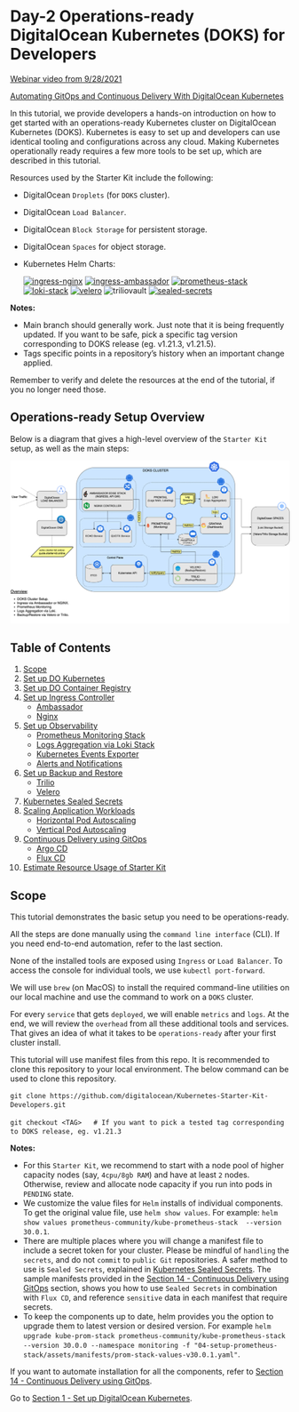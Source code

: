 # Day-2 Operations-ready DigitalOcean Kubernetes (DOKS) for Developers

[Webinar video from 9/28/2021](https://www.youtube.com/watch?v=C48gUklH1DU&t=5s)

[Automating GitOps and Continuous Delivery With DigitalOcean Kubernetes](https://www.youtube.com/watch?v=zNfbjpOQRxQ&t=3s)

In this tutorial, we provide developers a hands-on introduction on how to get started with an operations-ready Kubernetes cluster on DigitalOcean Kubernetes (DOKS). Kubernetes is easy to set up and developers can use identical tooling and configurations across any cloud. Making Kubernetes operationally ready requires a few more tools to be set up, which are described in this tutorial.

Resources used by the Starter Kit include the following:

- DigitalOcean `Droplets` (for `DOKS` cluster).
- DigitalOcean `Load Balancer`.
- DigitalOcean `Block Storage` for persistent storage.
- DigitalOcean `Spaces` for object storage.
- Kubernetes Helm Charts:

    [![ingress-nginx](https://img.shields.io/static/v1?label=ingress-nginx&message=4.0.13&color=success)](https://artifacthub.io/packages/helm/ingress-nginx/ingress-nginx/4.0.13)
    [![ingress-ambassador](https://img.shields.io/static/v1?label=ingress-ambassador&message=7.2.2&color=success)](https://artifacthub.io/packages/helm/datawire/edge-stack/7.2.2)
    [![prometheus-stack](https://img.shields.io/static/v1?label=prometheus-stack&message=30.0.1&color=success)](https://artifacthub.io/packages/helm/prometheus-community/kube-prometheus-stack/30.0.1)
    [![loki-stack](https://img.shields.io/static/v1?label=loki-stack&message=2.5.1&color=success)](https://artifacthub.io/packages/helm/grafana/loki-stack/2.5.1)
    [![velero](https://img.shields.io/static/v1?label=velero&message=2.27.3&color=success)](https://artifacthub.io/packages/helm/vmware-tanzu/velero/2.27.3)
    ![triliovault](https://img.shields.io/static/v1?label=triliovault&message=2.6.3&color=success)
    [![sealed-secrets](https://img.shields.io/static/v1?label=sealed-secrets&message=2.1.6&color=success)](https://artifacthub.io/packages/helm/bitnami-labs/sealed-secrets/2.1.6)

**Notes:**

- Main branch should generally work. Just note that it is being frequently updated. If you want to be safe, pick a specific tag version corresponding to DOKS release (eg. v1.21.3, v1.21.5).
- Tags specific points in a repository’s history when an important change applied.

Remember to verify and delete the resources at the end of the tutorial, if you no longer need those.

## Operations-ready Setup Overview

Below is a diagram that gives a high-level overview of the `Starter Kit` setup, as well as the main steps:

![Setup Overview](assets/images/starter_kit_arch_overview.png)

## Table of Contents

1. [Scope](#scope)
2. [Set up DO Kubernetes](01-setup-DOKS/README.md)
3. [Set up DO Container Registry](02-setup-DOCR/README.md)
4. [Set up Ingress Controller](03-setup-ingress-controller/README.md)
   - [Ambassador](03-setup-ingress-controller/ambassador.md)
   - [Nginx](03-setup-ingress-controller/nginx.md)
5. [Set up Observability](04-setup-observability/README.md)
    - [Prometheus Monitoring Stack](04-setup-observability/prometheus-stack.md)
    - [Logs Aggregation via Loki Stack](04-setup-observability/loki-stack.md)
    - [Kubernetes Events Exporter](04-setup-observability/event-exporter.md)
    - [Alerts and Notifications](04-setup-observability/alerts-and-notifications.md)
6. [Set up Backup and Restore](05-setup-backup-restore/README.md)
   - [Trilio](05-setup-backup-restore/trilio.md)
   - [Velero](05-setup-backup-restore/velero.md)
7. [Kubernetes Sealed Secrets](06-kubernetes-sealed-secrets/README.md)
8. [Scaling Application Workloads](07-scaling-application-workloads/README.md)
   - [Horizontal Pod Autoscaling](07-scaling-application-workloads/hpa.md)
   - [Vertical Pod Autoscaling](07-scaling-application-workloads/vpa.md)
9. [Continuous Delivery using GitOps](14-continuous-delivery-using-gitops/README.md)
    - [Argo CD](14-continuous-delivery-using-gitops/argocd.md)
    - [Flux CD](14-continuous-delivery-using-gitops/fluxcd.md)
10. [Estimate Resource Usage of Starter Kit](15-starter-kit-resource-usage/README.md)

## Scope

This tutorial demonstrates the basic setup you need to be operations-ready.

All the steps are done manually using the `command line interface` (CLI). If you need end-to-end automation, refer to the last section.

None of the installed tools are exposed using `Ingress` or `Load Balancer`. To access the console for individual tools, we use `kubectl port-forward`.

We will use `brew` (on MacOS) to install the required command-line utilities on our local machine and use the command to work on a `DOKS` cluster.

For every `service` that gets `deployed`, we will enable `metrics` and `logs`. At the end, we will review the `overhead` from all these additional tools and services. That gives an idea of what it takes to be `operations-ready` after your first cluster install.

This tutorial will use manifest files from this repo. It is recommended to clone this repository to your local environment. The below command can be used to clone this repository.

```shell
git clone https://github.com/digitalocean/Kubernetes-Starter-Kit-Developers.git

git checkout <TAG>   # If you want to pick a tested tag corresponding to DOKS release, eg. v1.21.3
```

**Notes:**

- For this `Starter Kit`, we recommend to start with a node pool of higher capacity nodes (say, `4cpu/8gb RAM`) and have at least `2` nodes. Otherwise, review and allocate node capacity if you run into pods in `PENDING` state.
- We customize the value files for `Helm` installs of individual components. To get the original value file, use `helm show values`. For example: `helm show values prometheus-community/kube-prometheus-stack  --version 30.0.1`.
- There are multiple places where you will change a manifest file to include a secret token for your cluster. Please be mindful of `handling` the `secrets`, and do not `commit` to `public Git` repositories. A safer method to use is `Sealed Secrets`, explained in [Kubernetes Sealed Secrets](06-kubernetes-sealed-secrets/README.md). The sample manifests provided in the [Section 14 - Continuous Delivery using GitOps](14-continuous-delivery-using-gitops/README.md) section, shows you how to use `Sealed Secrets` in combination with `Flux CD`, and reference `sensitive` data in each manifest that require secrets.
- To keep the components up to date, helm provides you the option to upgrade them to latest version or desired version. For example `helm upgrade kube-prom-stack prometheus-community/kube-prometheus-stack --version 30.0.0 --namespace monitoring -f "04-setup-prometheus-stack/assets/manifests/prom-stack-values-v30.0.1.yaml"`.

If you want to automate installation for all the components, refer to [Section 14 - Continuous Delivery using GitOps](14-continuous-delivery-using-gitops/README.md).

Go to [Section 1 - Set up DigitalOcean Kubernetes](01-setup-DOKS/README.md).
